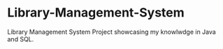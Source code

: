 # Library-Management-System
Library Management System Project showcasing my knowlwdge in Java and SQL.
